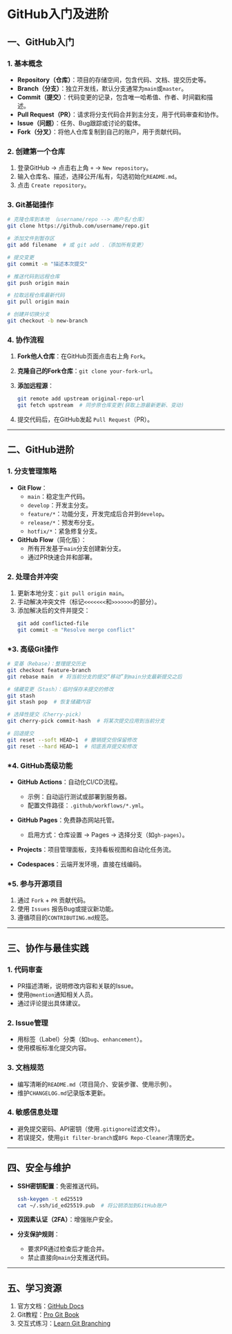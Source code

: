 # GitHub入门及进阶

## **一、GitHub入门**

### 1. 基本概念
- **Repository（仓库）**：项目的存储空间，包含代码、文档、提交历史等。
- **Branch（分支）**：独立开发线，默认分支通常为`main`或`master`。
- **Commit（提交）**：代码变更的记录，包含唯一哈希值、作者、时间戳和描述。
- **Pull Request（PR）**：请求将分支代码合并到主分支，用于代码审查和协作。
- **Issue（问题）**：任务、Bug跟踪或讨论的载体。
- **Fork（分叉）**：将他人仓库复制到自己的账户，用于贡献代码。

### 2. 创建第一个仓库
1. 登录GitHub → 点击右上角 `+` → `New repository`。
2. 输入仓库名、描述，选择公开/私有，勾选初始化`README.md`。
3. 点击 `Create repository`。

### 3. Git基础操作
```bash
# 克隆仓库到本地 （username/repo --> 用户名/仓库）
git clone https://github.com/username/repo.git

# 添加文件到暂存区
git add filename  # 或 git add .（添加所有变更）

# 提交变更
git commit -m "描述本次提交"

# 推送代码到远程仓库
git push origin main

# 拉取远程仓库最新代码
git pull origin main

# 创建并切换分支
git checkout -b new-branch
```

### 4. 协作流程
1. **Fork他人仓库**：在GitHub页面点击右上角 `Fork`。
2. **克隆自己的Fork仓库**：`git clone your-fork-url`。
3. **添加远程源**：
   
   ```bash
   git remote add upstream original-repo-url
   git fetch upstream  # 同步原仓库变更(获取上游最新更新、变动)
   ```
4. 提交代码后，在GitHub发起 `Pull Request`（PR）。

---

## **二、GitHub进阶**
### 1. 分支管理策略
- **Git Flow**：
  - `main`：稳定生产代码。
  - `develop`：开发主分支。
  - `feature/*`：功能分支，开发完成后合并到`develop`。
  - `release/*`：预发布分支。
  - `hotfix/*`：紧急修复分支。
- **GitHub Flow**（简化版）：
  - 所有开发基于`main`分支创建新分支。
  - 通过PR快速合并和部署。

### 2. 处理合并冲突
1. 更新本地分支：`git pull origin main`。
2. 手动解决冲突文件（标记`<<<<<<<`和`>>>>>>>`的部分）。
3. 添加解决后的文件并提交：
   ```bash
   git add conflicted-file
   git commit -m "Resolve merge conflict"
   ```

### *3. 高级Git操作
```bash
# 变基（Rebase）：整理提交历史
git checkout feature-branch
git rebase main  # 将当前分支的提交“移动”到main分支最新提交之后

# 储藏变更（Stash）：临时保存未提交的修改
git stash
git stash pop  # 恢复储藏内容

# 选择性提交（Cherry-pick）
git cherry-pick commit-hash  # 将某次提交应用到当前分支

# 回退提交
git reset --soft HEAD~1  # 撤销提交但保留修改
git reset --hard HEAD~1  # 彻底丢弃提交和修改
```

### *4. GitHub高级功能
- **GitHub Actions**：自动化CI/CD流程。
  - 示例：自动运行测试或部署到服务器。
  - 配置文件路径：`.github/workflows/*.yml`。
  
- **GitHub Pages**：免费静态网站托管。
  - 启用方式：仓库设置 → Pages → 选择分支（如`gh-pages`）。

- **Projects**：项目管理面板，支持看板视图和自动化任务流。

- **Codespaces**：云端开发环境，直接在线编码。

### *5. 参与开源项目
1. 通过 `Fork` + `PR` 贡献代码。
2. 使用 `Issues` 报告Bug或提议新功能。
3. 遵循项目的`CONTRIBUTING.md`规范。

---

## **三、协作与最佳实践**
### 1. **代码审查**
   - PR描述清晰，说明修改内容和关联的Issue。
   - 使用`@mention`通知相关人员。
   - 通过评论提出具体建议。

### 2. **Issue管理**
   - 用标签（Label）分类（如`bug`、`enhancement`）。
   - 使用模板标准化提交内容。

### 3. **文档规范**
   - 编写清晰的`README.md`（项目简介、安装步骤、使用示例）。
   - 维护`CHANGELOG.md`记录版本更新。

### 4. **敏感信息处理**
   - 避免提交密码、API密钥（使用`.gitignore`过滤文件）。
   - 若误提交，使用`git filter-branch`或`BFG Repo-Cleaner`清理历史。

---

## **四、安全与维护**
- **SSH密钥配置**：免密推送代码。
  
  ```bash
  ssh-keygen -t ed25519
  cat ~/.ssh/id_ed25519.pub  # 将公钥添加到GitHub账户
  ```
  
- **双因素认证（2FA）**：增强账户安全。

- **分支保护规则**：
  
  - 要求PR通过检查后才能合并。
  - 禁止直接向`main`分支推送代码。

---

## **五、学习资源**
1. 官方文档：[GitHub Docs](https://docs.github.com/)
2. Git教程：[Pro Git Book](https://git-scm.com/book/)
3. 交互式练习：[Learn Git Branching](https://learngitbranching.js.org/)
